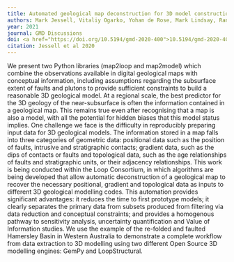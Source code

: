```yaml
---
title: Automated geological map deconstruction for 3D model construction using map2loop 1.0 and map2model 1.0
authors: Mark Jessell, Vitaliy Ogarko, Yohan de Rose, Mark Lindsay, Ranee Joshi, Agnieszka Piechocka, Lachlan Grose, Miguel de la Varga, Laurent Ailleres, and Guillaume Pirot
year: 2021
journal: GMD Discussions
doi: <a href="https://doi.org/10.5194/gmd-2020-400">10.5194/gmd-2020-400</a>
citation: Jessell et al 2020
---
```

We present two Python libraries (map2loop and map2model) which combine the observations available in digital geological maps with conceptual information, including assumptions regarding the subsurface extent of faults and plutons to provide sufficient constraints to build a reasonable 3D geological model. At a regional scale, the best predictor for the 3D geology of the near-subsurface is often the information contained in a geological map. This remains true even after recognising that a map is also a model, with all the potential for hidden biases that this model status implies. One challenge we face is the difficulty in reproducibly preparing input data for 3D geological models. The information stored in a map falls into three categories of geometric data: positional data such as the position of faults, intrusive and stratigraphic contacts; gradient data, such as the dips of contacts or faults and topological data, such as the age relationships of faults and stratigraphic units, or their adjacency relationships. This work is being conducted within the Loop Consortium, in which algorithms are being developed that allow automatic deconstruction of a geological map to recover the necessary positional, gradient and topological data as inputs to different 3D geological modelling codes. This automation provides significant advantages: it reduces the time to first prototype models; it clearly separates the primary data from subsets produced from filtering via data reduction and conceptual constraints; and provides a homogenous pathway to sensitivity analysis, uncertainty quantification and Value of Information studies. We use the example of the re-folded and faulted Hamersley Basin in Western Australia to demonstrate a complete workflow from data extraction to 3D modelling using two different Open Source 3D modelling engines: GemPy and LoopStructural.